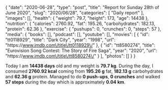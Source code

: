 {
    "date": "2020-06-28",
    "type": "post",
    "title": "Report for Sunday 28th of June 2020",
    "slug": "2020\/06\/28",
    "categories": [
        "Daily report"
    ],
    "images": [],
    "health": {
        "weight": 79.7,
        "height": 173,
        "age": 14438
    },
    "nutrition": {
        "calories": 2760.92,
        "fat": 195.26,
        "carbohydrates": 182.13,
        "protein": 62.36
    },
    "exercise": {
        "pushups": 0,
        "crunches": 0,
        "steps": 57
    },
    "media": {
        "books": [],
        "podcast": [],
        "youtube": [],
        "movies": [
            {
                "id": "tt0118929",
                "title": "Dark City",
                "year": "1998",
                "url": "https:\/\/www.imdb.com\/title\/tt0118929\/"
            },
            {
                "id": "tt8580274",
                "title": "Eurovision Song Contest: The Story of Fire Saga",
                "year": "2020",
                "url": "https:\/\/www.imdb.com\/title\/tt8580274\/"
            }
        ],
        "photos": []
    }
}

Today I am <strong>14438 days</strong> old and my weight is <strong>79.7 kg</strong>. During the day, I consumed <strong>2760.92 kcal</strong> coming from <strong>195.26 g</strong> fat, <strong>182.13 g</strong> carbohydrates and <strong>62.36 g</strong> protein. Managed to do <strong>0 push-ups</strong>, <strong>0 crunches</strong> and walked <strong>57 steps</strong> during the day which is approximately <strong>0.04 km</strong>.